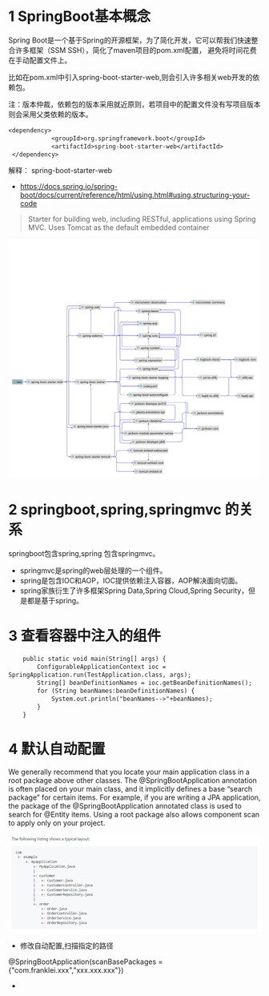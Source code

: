 # 1 SpringBoot基本概念

 Spring Boot是一个基于Spring的开源框架，为了简化开发，它可以帮我们快速整合许多框架（SSM SSH），简化了maven项目的pom.xml配置， 避免将时间花费在手动配置文件上。

比如在pom.xml中引入spring-boot-starter-web,则会引入许多相关web开发的依赖包。

注：版本仲裁，依赖包的版本采用就近原则，若项目中的配置文件没有写项目版本则会采用父类依赖的版本。

```
<dependency>
            <groupId>org.springframework.boot</groupId>
            <artifactId>spring-boot-starter-web</artifactId>
 </dependency>
```

解释：
spring-boot-starter-web

* https://docs.spring.io/spring-boot/docs/current/reference/html/using.html#using.structuring-your-code

> Starter for building web, including RESTful, applications using Spring MVC. Uses Tomcat as the default embedded container


![](spring-boot-starter-web.png)


# 2 springboot,spring,springmvc 的关系
springboot包含spring,spring 包含springmvc。
* springmvc是spring的web层处理的一个组件。
* spring是包含IOC和AOP，IOC提供依赖注入容器，AOP解决面向切面。
* spring家族衍生了许多框架Spring Data,Spring Cloud,Spring Security，但是都是基于spring。

# 3 查看容器中注入的组件


```
    public static void main(String[] args) {
        ConfigurableApplicationContext ioc = SpringApplication.run(TestApplication.class, args);
        String[] beanDefinitionNames = ioc.getBeanDefinitionNames();
        for (String beanNames:beanDefinitionNames) {
            System.out.println("beanNames-->"+beanNames);
        }
    }
```

# 4 默认自动配置

We generally recommend that you locate your main application class in a root package above other classes. The @SpringBootApplication annotation is often placed on your main class, and it implicitly defines a base “search package” for certain items. For example, if you are writing a JPA application, the package of the @SpringBootApplication annotated class is used to search for @Entity items. Using a root package also allows component scan to apply only on your project.

![](LocatingtheMainApplication.PNG)

* 修改自动配置,扫描指定的路径

@SpringBootApplication(scanBasePackages = {"com.franklei.xxx","xxx.xxx.xxx"})

* 




